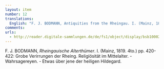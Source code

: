 ```yaml
---
layout: item
number: 12
translations:
  English: "F. J. BODMANN, Antiquities from the Rheingau. I. (Mainz, 1819. 4to.) pp. 420-422: gross confusion about the religiosity in the Rheingau during the Middle Ages. – Fortune telling. – Something about that of St. Hildegard. [Trans. J. Bock]"
comments:
urls:
  - http://reader.digitale-sammlungen.de/de/fs1/object/display/bsb10002485_00436.html
---
```


F. J. BODMANN, <em>Rheingauische Alterthümer</em>. I. (Mainz, 1819. 4to.) pp. 420-422:  Grobe Verirrungen der Rheing. Religiösität im Mittelalter. - Wahrsagereyen. - Etwas über jene der heiligen Hildegard.
